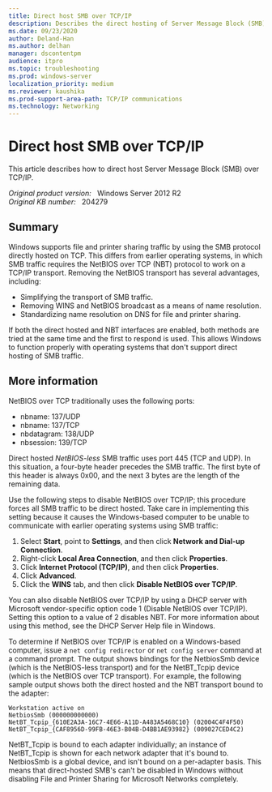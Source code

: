 ```yaml
---
title: Direct host SMB over TCP/IP
description: Describes the direct hosting of Server Message Block (SMB) over TCP/IP.
ms.date: 09/23/2020
author: Deland-Han
ms.author: delhan
manager: dscontentpm
audience: itpro
ms.topic: troubleshooting
ms.prod: windows-server
localization_priority: medium
ms.reviewer: kaushika
ms.prod-support-area-path: TCP/IP communications
ms.technology: Networking
---
```

# Direct host SMB over TCP/IP

This article describes how to direct host Server Message Block (SMB) over TCP/IP.

_Original product version:_ &nbsp; Windows Server 2012 R2  
_Original KB number:_ &nbsp; 204279

## Summary

Windows supports file and printer sharing traffic by using the SMB protocol directly hosted on TCP. This differs from earlier operating systems, in which SMB traffic requires the NetBIOS over TCP (NBT) protocol to work on a TCP/IP transport. Removing the NetBIOS transport has several advantages, including:

- Simplifying the transport of SMB traffic.
- Removing WINS and NetBIOS broadcast as a means of name resolution.
- Standardizing name resolution on DNS for file and printer sharing.

If both the direct hosted and NBT interfaces are enabled, both methods are tried at the same time and the first to respond is used. This allows Windows to function properly with operating systems that don't support direct hosting of SMB traffic.

## More information

NetBIOS over TCP traditionally uses the following ports:

- nbname: 137/UDP
- nbname: 137/TCP
- nbdatagram: 138/UDP
- nbsession: 139/TCP

Direct hosted *NetBIOS-less* SMB traffic uses port 445 (TCP and UDP). In this situation, a four-byte header precedes the SMB traffic. The first byte of this header is always 0x00, and the next 3 bytes are the length of the remaining data.

Use the following steps to disable NetBIOS over TCP/IP; this procedure forces all SMB traffic to be direct hosted. Take care in implementing this setting because it causes the Windows-based computer to be unable to communicate with earlier operating systems using SMB traffic:

1. Select **Start**, point to **Settings**, and then click **Network and Dial-up Connection**.
2. Right-click **Local Area Connection**, and then click **Properties**.
3. Click **Internet Protocol (TCP/IP)**, and then click **Properties**.
4. Click **Advanced**.
5. Click the **WINS** tab, and then click **Disable NetBIOS over TCP/IP**.

You can also disable NetBIOS over TCP/IP by using a DHCP server with Microsoft vendor-specific option code 1 (Disable NetBIOS over TCP/IP). Setting this option to a value of 2 disables NBT. For more information about using this method, see the DHCP Server Help file in Windows.

To determine if NetBIOS over TCP/IP is enabled on a Windows-based computer, issue a `net config redirector` or `net config server` command at a command prompt. The output shows bindings for the NetbiosSmb device (which is the NetBIOS-less transport) and for the NetBT_Tcpip device (which is the NetBIOS over TCP transport). For example, the following sample output shows both the direct hosted and the NBT transport bound to the adapter:

```console
Workstation active on
NetbiosSmb (000000000000)
NetBT_Tcpip_{610E2A3A-16C7-4E66-A11D-A483A5468C10} (02004C4F4F50)
NetBT_Tcpip_{CAF8956D-99FB-46E3-B04B-D4BB1AE93982} (009027CED4C2)
```

NetBT_Tcpip is bound to each adapter individually; an instance of NetBT_Tcpip is shown for each network adapter that it's bound to. NetbiosSmb is a global device, and isn't bound on a per-adapter basis. This means that direct-hosted SMB's can't be disabled in Windows without disabling File and Printer Sharing for Microsoft Networks completely.
